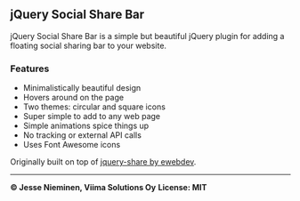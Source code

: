 <link href="/jquery-social-share-bar.css" rel="stylesheet"/>
<link href="https://use.fontawesome.com/releases/v5.0.6/css/all.css" rel="stylesheet">

<div id="share-bar"></div>

## jQuery Social Share Bar

jQuery Social Share Bar is a simple but beautiful jQuery plugin for adding a floating social sharing bar to your website.

### Features

- Minimalistically beautiful design
- Hovers around on the page
- Two themes: circular and square icons
- Super simple to add to any web page
- Simple animations spice things up
- No tracking or external API calls
- Uses Font Awesome icons

Originally built on top of [jquery-share by ewebdev](https://github.com/ewebdev/jquery-share).

***

**&copy; Jesse Nieminen, Viima Solutions Oy**
**License: MIT**

<script src="/jquery.min.js"></script>
<script src="/jquery-social-share-bar.js"></script>

<script>
  $('#share-bar').share();
</script>